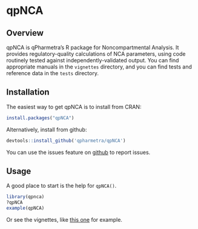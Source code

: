 
<!-- README.md is generated from README.Rmd. Please edit that file -->

# qpNCA

<!-- a href='https://dplyr.tidyverse.org'><img src='man/figures/logo.png' align="right" height="139" /></a -->

<!-- badges: start 
[![Travis build status](https://travis-ci.com/qPharmetra/qpNCA.svg?branch=master)](https://travis-ci.com/qPharmetra/qpNCA)
[![Coverage status](https://codecov.io/gh/qpharmetra/qpNCA/branch/master/graph/badge.svg)](https://codecov.io/github/qpharmetra/qpNCA?branch=master)

 badges: end -->

## Overview

qpNCA is qPharmetra’s R package for Noncompartmental Analysis. It
provides regulatory-quality calculations of NCA parameters, using code
routinely tested against independently-validated output. You can find
appropriate manuals in the `vignettes` directory, and you can find tests
and reference data in the `tests` directory.

## Installation

The easiest way to get qpNCA is to install from CRAN:

``` r
install.packages("qpNCA")
```

Alternatively, install from github:

``` r
devtools::install_github('qpharmetra/qpNCA')
```

You can use the issues feature on
[github](https://github.com/qPharmetra/qpNCA/issues) to report issues.

## Usage

A good place to start is the help for `qpNCA()`.

``` r
library(qpnca)
?qpNCA
example(qpNCA)
```

Or see the vignettes, like [this
one](https://github.com/qPharmetra/qpNCA/blob/master/vignettes/stepwise-nca-analysis.html)
for example.
